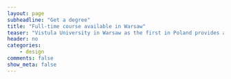 ```yaml
---
layout: page
subheadline: "Get a degree"
title: "Full-time course available in Warsaw"
teaser: "Vistula University in Warsaw as the first in Poland provides a full-time training for everyone interested in broadly defined Technical Communication field. Thanks to the commitment and effort of tech comm experts from Poland, the novices can step into the field and those in the industry can improve themselves."
header: no
categories:
    - design
comments: false
show_meta: false
---
```

